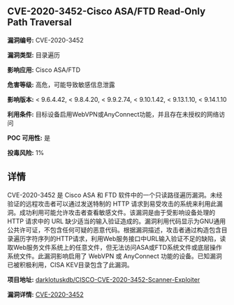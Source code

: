 ## CVE-2020-3452-Cisco ASA/FTD Read-Only Path Traversal

**漏洞编号:** CVE-2020-3452

**漏洞类型:** 目录遍历

**影响应用:** Cisco ASA/FTD

**危害等级:** 高危，可能导致敏感信息泄露

**影响版本:** < 9.6.4.42, < 9.8.4.20, < 9.9.2.74, < 9.10.1.42, < 9.13.1.10, < 9.14.1.10

**利用条件:** 目标设备启用WebVPN或AnyConnect功能，并且存在未授权的网络访问

**POC 可用性:** 是

**投毒风险:** 1%

## 详情

CVE-2020-3452 是 Cisco ASA 和 FTD 软件中的一个只读路径遍历漏洞。未经验证的远程攻击者可以通过发送特制的 HTTP 请求到易受攻击的系统来利用此漏洞。成功利用可能允许攻击者查看敏感文件。该漏洞是由于受影响设备处理的 HTTP 请求中的 URL 缺少适当的输入验证造成的。漏洞利用代码显示为GNU通用公共许可证，不包含任何可疑的恶意代码。根据漏洞描述，攻击者通过构造包含目录遍历字符序列的HTTP请求，利用Web服务接口中URL输入验证不足的缺陷，读取Web服务文件系统上的任意文件，但无法访问ASA或FTD系统文件或底层操作系统文件。此漏洞影响启用了 WebVPN 或 AnyConnect 功能的设备。已知漏洞已被积极利用，CISA KEV目录包含了此漏洞。

**项目地址:** [darklotuskdb/CISCO-CVE-2020-3452-Scanner-Exploiter](https://github.com/darklotuskdb/CISCO-CVE-2020-3452-Scanner-Exploiter)

**漏洞详情:** [CVE-2020-3452](https://nvd.nist.gov/vuln/detail/CVE-2020-3452)